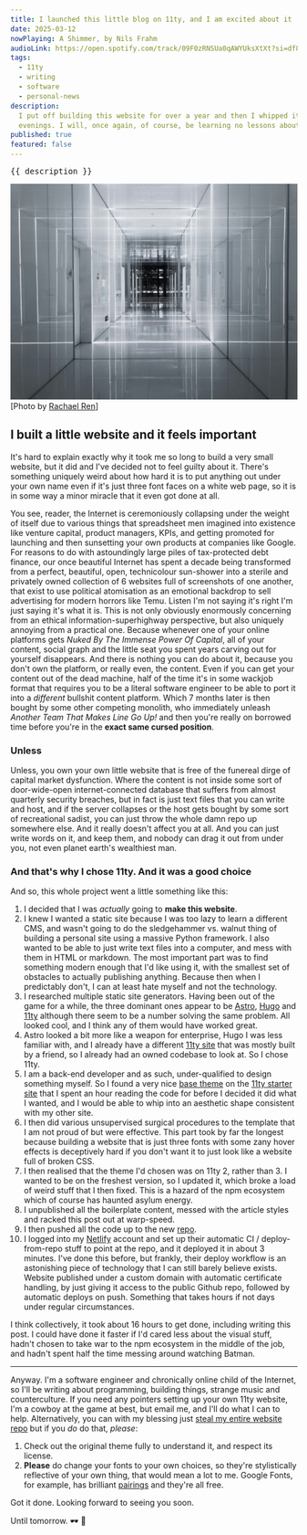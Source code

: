 ```yaml
---
title: I launched this little blog on 11ty, and I am excited about it
date: 2025-03-12
nowPlaying: A Shimmer, by Nils Frahm
audioLink: https://open.spotify.com/track/09F0zRNSUa0qAWYUksXtXt?si=df8d2b202dfc4b31
tags:
  - 11ty
  - writing
  - software
  - personal-news
description:
  I put off building this website for over a year and then I whipped it together in 3 short
  evenings. I will, once again, of course, be learning no lessons about procrastination from this.
published: true
featured: false
---
```


<pre>{{ description }}</pre>
<img alt="test" src="../images/articles/rachael-ren-U94eGGi_1ZY-unsplash.jpg"/>
<div class="padded-top">[Photo by <a href="https://unsplash.com/@2094_photography?utm_content=creditCopyText&utm_medium=referral&utm_source=unsplash">Rachael Ren</a>]</div>

<h2>I built a little website and it feels important</h2>

It's hard to explain exactly why it took me so long to build a very small website, but it did and
I've decided not to feel guilty about it. There's something uniquely weird about how hard it is to
put anything out under your own name even if it's just three font faces on a white web page, so it
is in some way a minor miracle that it even got done at all.

You see, reader, the Internet is ceremoniously collapsing under the weight of itself due to various
things that spreadsheet men imagined into existence like venture capital, product managers, KPIs,
and getting promoted for launching and then sunsetting your own products at companies like Google.
For reasons to do with astoundingly large piles of tax-protected debt finance, our once beautiful
Internet has spent a decade being transformed from a perfect, beautiful, open, technicolour
sun-shower into a sterile and privately owned collection of 6 websites full of screenshots of one
another, that exist to use political atomisation as an emotional backdrop to sell advertising for
modern horrors like Temu. Listen I'm not saying it's right I'm just saying it's what it is. This is
not only obviously enormously concerning from an ethical information-superhighway perspective, but
also uniquely annoying from a practical one. Because whenever one of your online platforms gets
_Nuked By The Immense Power Of Capital_, all of your content, social graph and the little seat you
spent years carving out for yourself disappears. And there is nothing you can do about it, because
you don't own the platform, or really even, the content. Even if you can get your content out of the
dead machine, half of the time it's in some wackjob format that requires you to be a literal
software engineer to be able to port it into a _different_ bullshit content platform. Which 7 months
later is then bought by some other competing monolith, who immediately unleash _Another Team That
Makes Line Go Up!_ and then you're really on borrowed time before you're in the **exact same cursed
position**.

### Unless

Unless, you own your own little website that is free of the funereal dirge of capital market
dysfunction. Where the content is not inside some sort of door-wide-open internet-connected database
that suffers from almost quarterly security breaches, but in fact is just text files that you can
write and host, and if the server collapses or the host gets bought by some sort of recreational
sadist, you can just throw the whole damn repo up somewhere else. And it really doesn't affect you
at all. And you can just write words on it, and keep them, and nobody can drag it out from under
you, not even planet earth's wealthiest man.

### And that's why I chose 11ty. And it was a good choice

And so, this whole project went a little something like this:

1. I decided that I was _actually_ going to **make this website**.
2. I knew I wanted a static site because I was too lazy to learn a different CMS, and wasn't going
   to do the sledgehammer vs. walnut thing of building a personal site using a massive Python
   framework. I also wanted to be able to just write text files into a computer, and mess with them
   in HTML or markdown. The most important part was to find something modern enough that I'd like
   using it, with the smallest set of obstacles to actually publishing anything. Because then when I
   predictably don't, I can at least hate myself and not the technology.
3. I researched multiple static site generators. Having been out of the game for a while, the three
   dominant ones appear to be [Astro](https://astro.build/), [Hugo](https://gohugo.io/) and
   [11ty](https://www.11ty.dev/) although there seem to be a number solving the same problem. All
   looked cool, and I think any of them would have worked great.
4. Astro looked a bit more like a weapon for enterprise, Hugo I was less familiar with, and I
   already have a different [11ty site](https://ahumanfuture.co) that was mostly built by a friend,
   so I already had an owned codebase to look at. So I chose 11ty.
5. I am a back-end developer and as such, under-qualified to design something myself. So I found a
   very nice [base theme](https://github.com/yinkakun/eleventy-duo) on the
   [11ty starter site](https://www.11ty.dev/docs/starter/) that I spent an hour reading the code for
   before I decided it did what I wanted, and I would be able to whip into an aesthetic shape
   consistent with my other site.
6. I then did various unsupervised surgical procedures to the template that I am not proud of but
   were effective. This part took by far the longest because building a website that is just three
   fonts with some zany hover effects is deceptively hard if you don't want it to just look like a
   website full of broken CSS.
7. I then realised that the theme I'd chosen was on 11ty 2, rather than 3. I wanted to be on the
   freshest version, so I updated it, which broke a load of weird stuff that I then fixed. This is a
   hazard of the npm ecosystem which of course has haunted asylum energy.
8. I unpublished all the boilerplate content, messed with the article styles and racked this post
   out at warp-speed.
9. I then pushed all the code up to the new
   [repo](https://github.com/thmsrmbld/terminal-ahumanfuture).
10. I logged into my [Netlify](https://www.netlify.com) account and set up their automatic CI /
    deploy-from-repo stuff to point at the repo, and it deployed it in about 3 minutes. I've done
    this before, but frankly, their deploy workflow is an astonishing piece of technology that I can
    still barely believe exists. Website published under a custom domain with automatic certificate
    handling, by just giving it access to the public Github repo, followed by automatic deploys on
    push. Something that takes hours if not days under regular circumstances.

I think collectively, it took about 16 hours to get done, including writing this post. I could have
done it faster if I'd cared less about the visual stuff, hadn't chosen to take war to the npm
ecosystem in the middle of the job, and hadn't spent half the time messing around watching Batman.

<hr>

Anyway. I'm a software engineer and chronically online child of the Internet, so I'll be writing
about programming, building things, strange music and counterculture. If you need any pointers
setting up your own 11ty website, I'm a cowboy at the game at best, but email me, and I'll do what I
can to help. Alternatively, you can with my blessing just
[steal my entire website repo](https://github.com/thmsrmbld/terminal-ahumanfuture) but if you _do_
do that, _please_:

1. Check out the original theme fully to understand it, and respect its license.
2. **Please** do change your fonts to your own choices, so they're stylistically reflective of your
   own thing, that would mean a lot to me. Google Fonts, for example, has brilliant
   [pairings](https://fonts.google.com/knowledge/choosing_type/pairing_typefaces) and they're all
   free.

Got it done. Looking forward to seeing you soon.

Until tomorrow. 🕶 🖤
